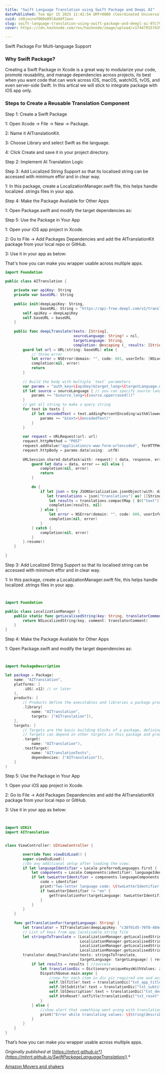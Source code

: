 ```yaml
---
title: "Swift Language Translation using Swift Package and DeepL AI"
datePublished: Tue Apr 15 2025 11:42:54 GMT+0000 (Coordinated Universal Time)
cuid: cm9jnurwf000e09l8a9df1axn
slug: swift-language-translation-using-swift-package-and-deepl-ai-97c79fcdeced
cover: https://cdn.hashnode.com/res/hashnode/image/upload/v1744791574397/d81e0521-de0f-4ae5-b4dd-9eaeea90b1f9.jpeg

---
```


Swift Package For Multi-language Support

### Why Swift Package?

Creating a Swift Package in Xcode is a great way to modularize your code, promote reusability, and manage dependencies across projects, its best when you want code that can work across iOS, macOS, watchOS, tvOS, and even server-side Swift. In this artical we will stick to integrate package with iOS app only.

### Steps to Create a Reusable Translation Component

Step 1: Create a Swift Package

1: Open Xcode → File → New → Package.

2: Name it AITranslationKit.

3: Choose Library and select Swift as the language.

4: Click Create and save it in your project directory.

Step 2: Implement AI Translation Logic

Step 3: Add Localized String Support so that its localised string can be accessed with minimum effor and in clear way.

1: In this package, create a LocalizationManager.swift file, this helps handle localized .strings files in your app.

Step 4: Make the Package Available for Other Apps

1: Open Package.swift and modify the target dependencies as:

Step 5: Use the Package in Your App

1: Open your iOS app project in Xcode.

2: Go to File → Add Packages Depandencies and add the AITranslationKit package from your local repo or GitHub.

3: Use it in your app as below:

That's how you can make you wrapper usable across multiple apps.

```swift
import Foundation

public class AITranslation {
    
    private var apiKey: String
    private var baseURL: String
    
    public init(deepLapiKey: String,
                baseURL: String = "https://api-free.deepl.com/v2/translate") {
        self.apiKey = deepLapiKey
        self.baseURL = baseURL
    }
    
    public func deepLTranslate(texts: [String],
                               sourceLanguage: String? = nil,
                               targetLanguage: String,
                               completion: @escaping (_ results: [String]?, _ error: Error?) -> Void) {
        guard let url = URL(string: baseURL) else {
            // throw error
            let error = NSError(domain: "", code: 601, userInfo: [NSLocalizedDescriptionKey: "Invalid baseURL"])
            completion(nil, error)
            return
        }
        
        // Build the body with multiple `text` parameters
        var params = "auth_key=\(apiKey)&target_lang=\(targetLanguage.uppercased())"
        if let source = sourceLanguage { // you can specify source language
            params += "&source_lang=\(source.uppercased())"
        }
        // get all string to make a query string
        for text in texts {
            if let encodedText = text.addingPercentEncoding(withAllowedCharacters: .urlQueryAllowed) {
                params += "&text=\(encodedText)"
            }
        }
        
        var request = URLRequest(url: url)
        request.httpMethod = "POST"
        request.addValue("application/x-www-form-urlencoded", forHTTPHeaderField: "Content-Type")
        request.httpBody = params.data(using: .utf8)
        
        URLSession.shared.dataTask(with: request) { data, response, error in
            guard let data = data, error == nil else {
                completion(nil, error)
                return
            }
            
            do {
                if let json = try JSONSerialization.jsonObject(with: data) as? [String: Any],
                   let translations = json["translations"] as? [[String: Any]] {
                    let results = translations.compactMap { $0["text"] as? String }
                    completion(results, nil)
                } else {
                    let error = NSError(domain: "", code: 600, userInfo: [NSLocalizedDescriptionKey: "Unable to parse response"])
                    completion(nil, error)
                }
            } catch {
                completion(nil, error)
            }
        }.resume()
    }
    
}
```

Step 3: Add Localized String Support so that its localised string can be accessed with minimum effor and in clear way.

1: In this package, create a LocalizationManager.swift file, this helps handle localized .strings files in your app.

```swift


import Foundation

public class LocalizationManager {
    public static func getLocalisedString(key: String, translatorComment: String = "") -> String {
        return NSLocalizedString(key, comment: translatorComment)
    }
}    
```

Step 4: Make the Package Available for Other Apps

1: Open Package.swift and modify the target dependencies as:

```swift


import PackageDescription

let package = Package(
    name: "AITranslation",
    platforms: [
        .iOS(.v12) // or later
    ],
    products: [
        // Products define the executables and libraries a package produces, making them visible to other packages.
        .library(
            name: "AITranslation",
            targets: ["AITranslation"]),
    ],
    targets: [
        // Targets are the basic building blocks of a package, defining a module or a test suite.
        // Targets can depend on other targets in this package and products from dependencies.
        .target(
            name: "AITranslation"),
        .testTarget(
            name: "AITranslationTests",
            dependencies: ["AITranslation"]),
    ]
)
```

Step 5: Use the Package in Your App

1: Open your iOS app project in Xcode.

2: Go to File → Add Packages Depandencies and add the AITranslationKit package from your local repo or GitHub.

3: Use it in your app as below:

```swift

       
import UIKit
import AITranslation


class ViewController: UIViewController {

        override func viewDidLoad() {
        super.viewDidLoad()
        //Do any additional setup after loading the view.
        if let languageIdentifier = Locale.preferredLanguages.first {
            let components = Locale.Components(identifier: languageIdentifier)
            if let twoLetterIdentifier = components.languageComponents.languageCode?.identifier {
                code = identifier
                print("Two-letter language code: \(twoLetterIdentifier)")
                if twoLetterIdentifier != "en" {
                    getTranslationFor(targetLanguage: twoLetterIdentifier)
                }
            }
        }
    }
    
    func getTranslationFor(targetLanguage: String) {
        let translator = TITranslation(deepLapiKey: "c38f01d5-70f8-4844-a066-cc14cdd13226:fx")
        // List of keys from app localizable.string file
        let stringsToTranslate = [LocalizationManager.getLocalisedString(key: "txt_app_title"),
                                  LocalizationManager.getLocalisedString(key: "txt_subtitle"),
                                  LocalizationManager.getLocalisedString(key: "txt_declaration_lbl"),
                                  LocalizationManager.getLocalisedString(key: "txt_reset")]
        translator.deepLTranslate(texts: stringsToTranslate,
                                  targetLanguage: targetLanguage) { results, error in
            if let results = results { //success
                let translationDic = Dictionary(uniqueKeysWithValues: zip(stringsToTranslate, results))
                DispatchQueue.main.async {
                    //now for each item in dic pic required one and assign back to label or text object
                    self.lblTitle?.text = translationDic["txt_app_title".localized]
                    self.lblSubtitle?.text = translationDic["txt_subtitle".localized]
                    self.lblDescription?.text = translationDic["txt_declaration_lbl".localized]
                    self.btnReset?.setTitle(translationDic["txt_reset".localized], for: .normal)
                }
            } else {
                //show alert that something went wrong with translation
                print("Error while translating values: \(String(describing: error?.localizedDescription))")
            }
        }
    }
}
```

That’s how you can make you wrapper usable across multiple apps.

*Originally published at* [*https://mhrrt.github.io*](https://mhrrt.github.io/SwiftPackageLanguageTranslation/)*.*

<dl>
<a href="https://www.amazon.com/gp/movers-and-shakers/ref=zg_bs_tab_bsms?tag=mhrrt-20" target="_blank">Amazon Movers and shakers
</a></dl>